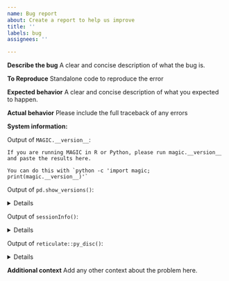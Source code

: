 ```yaml
---
name: Bug report
about: Create a report to help us improve
title: ''
labels: bug
assignees: ''

---
```


**Describe the bug**
A clear and concise description of what the bug is.

**To Reproduce**
Standalone code to reproduce the error

**Expected behavior**
A clear and concise description of what you expected to happen.

**Actual behavior**
Please include the full traceback of any errors

**System information:**

Output of `MAGIC.__version__`:

```
If you are running MAGIC in R or Python, please run magic.__version__ and paste the results here.

You can do this with `python -c 'import magic; print(magic.__version__)'`
```

Output of `pd.show_versions()`:

<details>

```
If you are running MAGIC in R or Python, please run pd.show_versions() and paste the results here.

You can do this with `python -c 'import pandas as pd; pd.show_versions()'`
```

</details>

Output of `sessionInfo()`:

<details>

```
If you are running MAGIC in R, please run sessionInfo() and paste the results here.

You can do this with `R -e 'library(Rmagic); sessionInfo()'`
```

</details>

Output of `reticulate::py_disc()`:

<details>

```
If you are running MAGIC in R, please run `reticulate::py_discover_config(required_module = "magic")` and paste the results here.

You can do this with `R -e 'reticulate::py_discover_config(required_module = "magic")'`
```

</details>

**Additional context**
Add any other context about the problem here.
